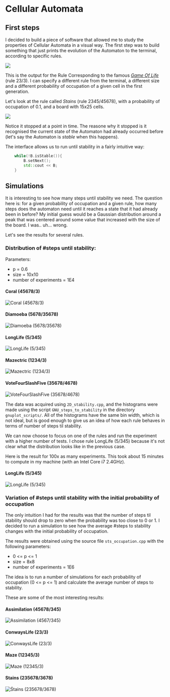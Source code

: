 # Cellular Automata

## First steps

I decided to build a piece of software that allowed me to study the properties of Cellular Automata in a visual way. The first step was to build something that just prints the evolution of the Automaton to the terminal, according to specific rules.

![](https://github.com/miguelrodriguesdossantos/CellularAutomata/blob/master/example_gifs/visual_demo.gif?raw=true)

This is the output for the Rule Corresponding to the famous [*Game Of Life*](https://en.wikipedia.org/wiki/Conway's_Game_of_Life) (rule 23/3). I can specify a different rule from the terminal, a different size and a different probability of occupation of a given cell in the first generation.

Let's look at the rule called *Stains* (rule 2345/45678), with a probability of occupation of 0.1, and a board with 15x25 cells.

![](https://github.com/miguelrodriguesdossantos/CellularAutomata/blob/master/example_gifs/visual_demo_stains.gif?raw=true)

Notice it stopped at a point in time. The reasone why it stopped is it recognised the current state of the Automaton had already occurred before (let's say the Automaton is *stable* when this happens). 

The interface allows us to run until stability in a fairly intuitive way:

```C++
	while(!B.isStable()){
		B.setNext();
		std::cout << B;
	}
```

## Simulations

It is interesting to see how many steps until stability we need. The question here is: for a given probability of occupation and a given rule, how many steps does the automaton need until it reaches a state that it had already been in before? My initial guess would be a Gaussian distribution around a peak that was centered around some value that increased with the size of the board. I was.. uh... wrong. 

Let's see the results for several rules.

### Distribution of \#steps until stability:

Parameters:
* p = 0.6
* size = 10x10
* number of experiments = 1E4

#### Coral (45678/3)
![Coral (45678/3)](https://github.com/miguelrodriguesdossantos/CellularAutomata/blob/master/2D_stability/graphs/Coral.png?raw=true)

#### Diamoeba (5678/35678)
![Diamoeba (5678/35678)](https://github.com/miguelrodriguesdossantos/CellularAutomata/blob/master/2D_stability/graphs/Diamoeba.png?raw=true)

#### LongLife (5/345)
![LongLife (5/345)](https://github.com/miguelrodriguesdossantos/CellularAutomata/blob/master/2D_stability/graphs/LongLife.png?raw=true)

#### Mazectric (1234/3)
![Mazectric (1234/3)](https://github.com/miguelrodriguesdossantos/CellularAutomata/blob/master/2D_stability/graphs/Mazectric.png?raw=true)

#### VoteFourSlashFive (35678/4678)
![VoteFourSlashFive (35678/4678)](https://github.com/miguelrodriguesdossantos/CellularAutomata/blob/master/2D_stability/graphs/VoteFourSlashFive.png?raw=true)

The data was acquired using `2D_stability.cpp`, and the histograms were made using the script `GNU_steps_to_stability` in the directory `gnuplot_scripts/`. All of the histograms have the same bin width, which is not ideal, but is good enough to give us an idea of how each rule behaves in terms of number of steps til stability. 

We can now choose to focus on one of the rules and run the experiment with a higher number of tests. I chose rule LongLife (5/345) because it's not clear what the distribution looks like in the previous case.

Here is the result for 100x as many experiments. This took about 15 minutes to compute in my machine (with an Intel Core i7 2.4GHz).

#### LongLife (5/345)
![LongLife (5/345)](https://github.com/miguelrodriguesdossantos/CellularAutomata/blob/master/2D_stability/graphs/LongLife_1E6.png?raw=true)

### Variation of \#steps until stability with the initial probability of occupation

The only intuition I had for the results was that the number of steps til stability should drop to zero when the probability was too close to 0 or 1. I decided to run a simulation to see how the average \#steps to stability changes with the initial probability of occupation.

The results were obtained using the source file `sts_occupation.cpp` with the following parameters:

* 0 <= p <= 1
* size = 8x8
* number of experiments = 1E6

The idea is to run a number of simulations for each probability of occupation (0 <= p <= 1) and calculate the average number of steps to stability.

These are some of the most interesting results: 

#### Assimilation (45678/345)
![Assimilation (4567/345)](https://github.com/miguelrodriguesdossantos/CellularAutomata/blob/master/sts_vs_occupation/graphs/Assimilation.png?raw=true)

#### ConwaysLife (23/3)
![ConwaysLife (23/3)](https://github.com/miguelrodriguesdossantos/CellularAutomata/blob/master/sts_vs_occupation/graphs/ConwaysLife.png?raw=true)

#### Maze (12345/3)
![Maze (12345/3)](https://github.com/miguelrodriguesdossantos/CellularAutomata/blob/master/sts_vs_occupation/graphs/Maze.png?raw=true)

#### Stains (235678/3678)
![Śtains (235678/3678)](https://github.com/miguelrodriguesdossantos/CellularAutomata/blob/master/sts_vs_occupation/graphs/Stains.png?raw=true)

<!---
We will also look at the *stability period*, which is defined as the number of iterations the Automaton takes to return to the first repeated state. We'll look into it in more detail later.

## Studying *stability*.

### How does the number of steps until stability vary with initial occupation status?

Let's say we start with an automaton in which each cell may be either alive (with a probablility `p`) or dead (with a probability `1-p`). For any automaton of decent size, there is a huge number of different configurations for these conditions. Will all of them take approximately the same time to reach a stable state? 

#### Experiement 1 (p = 0.6, verticalSize = 10, horizontalSize = 10)

Using `gnuplot`, I plotted the absolute frequency with which each result occurred. Almost all rules result in poisson distributions. Let's take a look at some of the prettiest results:

* Conways Life (23/3)

[![](./2D/ConwaysLife.png)](./2D/ConwaysLife.png)

* Coral (45678/3)

[![](./2D/Coral.png)](./2D/Coral.png)

* Maze (12345/3)

[![](./2D/Maze.png)](./2D/Maze.png)

### How does the number of steps until stability vary with the size of the board? 

#### Conways Game Of Life

#### Amoeba

###  

-->
